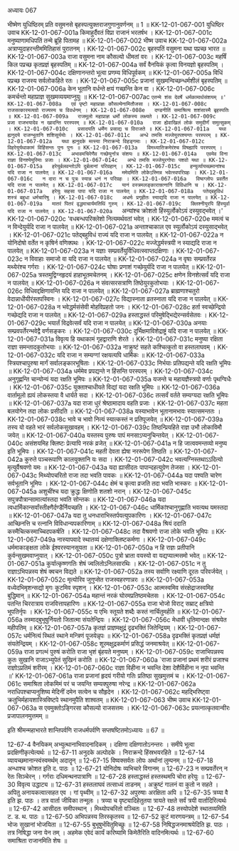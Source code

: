 अध्यायः 067

भीष्मेण युधिष्ठिरम् प्रति वसुमनसे बृहस्पत्युक्तराजगुणानुवर्णनम् ॥ 1 ॥
KK-12-01-067-001	युधिष्ठिर उवाच 
KK-12-01-067-001a	किमाहुर्दैवतं विप्रा राजानं भरतर्षभ ।
KK-12-01-067-001c	मनुष्याणामधिपतिं तन्मे ब्रूहि पितामह ॥
KK-12-01-067-002	भीष्म उवाच 
KK-12-01-067-002a	अत्राप्युदाहरन्तीममितिहासं पुरातनम् ।
KK-12-01-067-002c	बृहस्पतिं वसुमना यथा पप्रच्छ भारत ॥
KK-12-01-067-003a	राजा वसुमना नाम कौसल्यो धीमतां वरः ।
KK-12-01-067-003c	महर्षिं किल पप्रच्छ कृतप्रज्ञं बृहस्पतिम् ॥
KK-12-01-067-004a	सर्वं वैनयिकं कृत्वा विनयज्ञो बृहस्पतिम् ।
KK-12-01-067-004c	दक्षिणानन्तरो भूत्वा प्रणम्य विधिपूर्वकम् ॥
KK-12-01-067-005a	विधिं पप्रच्छ राजस्य सर्वलोकहिते रतः ।
KK-12-01-067-005c	प्रजानां सुखमन्विच्छन्धर्मशीलं बृहस्पतिम् ॥
KK-12-01-067-006a	केन भूतानि वर्धन्ते क्षयं गच्छन्ति केन वा ।
KK-12-01-067-006c	कमर्चन्तो महाप्राज्ञ सुखमव्ययमाप्नुयुः ॥
KK-12-01-067-007ac	`एतन्मे शंस देवर्षे धर्मकामार्थसंशयम् ॥'
KK-12-01-067-008a	एवं पृष्टो महाप्राज्ञः कौसल्येनामितौजसा ।
KK-12-01-067-008c	राजसत्कारमव्यग्रो राज्यस्य च विवर्धनम् ।
KK-12-01-067-008e	दण्डनीतिं समाश्रित्य शशंसास्मै बृहस्पतिः ॥
KK-12-01-067-009a	राजमूलो महाप्राज्ञ धर्मो लोकस्य लक्ष्यते ।
KK-12-01-067-009c	प्रजा राजभयादेव न खादन्ति परस्परम् ॥
KK-12-01-067-010a	राजा ह्येवाखिलं लोकं समुदीर्णं समुत्सुकम् ।
KK-12-01-067-010c	प्रसादयति धर्मेण प्रसाद्य च विराजते ॥
KK-12-01-067-011a	यथा ह्यनुदये राजन्भूतानि शशिसूर्ययोः ।
KK-12-01-067-011c	अन्धे तमसि मज्जेयुरपश्यन्तः परस्परम् ॥
KK-12-01-067-012a	यथा ह्यनुदके मत्स्या निराक्रन्दे विहङ्गमाः ।
KK-12-01-067-012c	विहरेयुर्यथाकामं विहिंसन्तः पुनः पुनः ॥
KK-12-01-067-013a	विमथ्यातिक्रमेरंश्च विषह्यापि परस्परम् ।
KK-12-01-067-013c	अभावमचिरेणैव गच्छेयुर्नात्र संशयः ॥
KK-12-01-067-014a	एवमेव विना राज्ञा विनश्येयुरिमाः प्रजाः ।
KK-12-01-067-014c	अन्धे तमसि मज्जेयुरगोपाः पशवो यथा ॥
KK-12-01-067-015a	हरेयुर्बलवन्तोऽपि दुर्बलानां परिग्रहान् ।
KK-12-01-067-015c	हन्युर्व्यायच्छमानांश्च यदि राजा न पालयेत् ॥
KK-12-01-067-016a	ममेदमिति लोकेऽस्मिन्न भवेत्स्वपरिग्रहः ।
KK-12-01-067-016c	न दारा न च पुत्रः स्यान्न धनं न परिग्रहः ।
KK-12-01-067-016a	विष्वग्लोपः प्रवर्तेत यदि राजा न पालयेत् ॥
KK-12-01-067-017c	यानं वस्त्रमलङ्कारान्रत्नानि विविधानि च ।
KK-12-01-067-017a	हरेयुः सहसा पापा यदि राजा न पालयेत् ॥
KK-12-01-067-018a	पतेद्बहुविधं शस्त्रं बहुधा धर्मचारिषु ।
KK-12-01-067-018c	अधर्मः प्रगृहीतः स्याद्यदि राजा न पालयेत् ॥
KK-12-01-067-019a	मातरं पितरं वृद्धमाचार्यमतिथिं गुरुम् ।
KK-12-01-067-019c	क्लिश्नीयुरपि हिंस्युर्वा यदि राजा न पालयेत् ॥
KK-12-01-067-020a	`अन्यांश्च क्रोशतो हिंस्युर्लोकोऽयं दस्युवद्भवेत् ।'
KK-12-01-067-020c	'वधबन्धपरिक्लेशो नित्यमर्थवतां भवेत् ।
KK-12-01-067-020e	ममत्वं च न विन्देयुर्यदि राजा न पालयेत् ॥
KK-12-01-067-021a	अन्ताश्चाकाल एव स्युर्लोकोऽयं दस्युसाद्भवेत् ।
KK-12-01-067-021c	पतेद्बहुविधं राज्यं यदि राजा न पालयेत् ॥
KK-12-01-067-022a	न योनिदोषो वर्तेत न कृषिर्न वणिक्पथः ।
KK-12-01-067-022c	मज्जेद्धर्मस्त्रयी न स्याद्यदि राजा न पालयेत् ॥
KK-12-01-067-023a	न यज्ञाः सम्प्रवर्तेयुर्विधिवत्स्वाप्तदक्षिणाः ।
KK-12-01-067-023c	न विवाहाः समाजो वा यदि राजा न पालयेत् ॥
KK-12-01-067-024a	न वृषाः सम्प्रवर्तेरन्न मथ्येरंश्च गर्गराः ।
KK-12-01-067-024c	घोषाः प्रणाशं गच्छेयुर्यदि राजा न पालयेत् ॥
KK-12-01-067-025a	त्रस्तमुद्विग्नहृदयं हाहाभूतमचेतनम् ।
KK-12-01-067-025c	क्षणेन विनशेत्सर्वं यदि राजा न पालयेत् ॥
KK-12-01-067-026a	न संवत्सरसत्राणि तिष्ठेयुरकुतोभयाः ।
KK-12-01-067-026c	विधिवद्दक्षिणावन्ति यदि राजा न पालयेत् ॥
KK-12-01-067-027a	ब्राह्मणाश्चतुरो वेदान्नाधीयीरंस्तपस्विनः ।
KK-12-01-067-027c	विद्यास्नाता व्रतस्नाता यदि राजा न पालयेत् ॥
KK-12-01-067-028a	न भवेद्धर्मसंसेवी मोहविप्रहतो जनः ।
KK-12-01-067-028c	हर्ता स्वच्छेन्द्रियो गच्छेद्यदि राजा न पालयेत् ॥
KK-12-01-067-029a	हस्ताद्धस्तं परिमुषेद्भिद्येरन्सर्वसेतवः ।
KK-12-01-067-029c	भयार्तं विद्रवेत्सर्वं यदि राजा न पालयेत् ॥
KK-12-01-067-030a	अनयाः सम्प्रवपर्तेरन्भवेद्वै वर्णसङ्करः ।
KK-12-01-067-030c	दुर्भिक्षमाविशेद्राष्ट्रं यदि राजा न पालयेत् ॥
KK-12-01-067-031a	विवृत्य हि यथाकामं गृहद्वाराणि शेरते ।
KK-12-01-067-031c	मनुष्या रक्षिता राज्ञा समन्तादकुतोभयाः ॥
KK-12-01-067-032a	नाक्रुष्टं सहते कश्चित्कुतो वा हस्तलाघवम् ।
KK-12-01-067-032c	यदि राजा न सम्यग्गां रक्षयत्यपि धार्मिकः ॥
KK-12-01-067-033a	स्त्रियश्चापुरुषा मार्गं सर्वालङ्कारभूषिताः ।
KK-12-01-067-033c	निर्भयाः प्रतिपद्यन्ते यदि रक्षति भूमिपः ॥
KK-12-01-067-034a	धर्ममेव प्रपद्यन्ते न हिंसन्ति परस्परम् ।
KK-12-01-067-034c	अनुगृह्णन्ति चान्योन्यं यदा रक्षति भूमिपः ॥
KK-12-01-067-035a	यजन्ते च महायज्ञैस्त्रयो वर्णाः पृथग्विधैः ।
KK-12-01-067-035c	युक्ताश्चाधीयते विद्यां यदा रक्षति भूमिपः ॥
KK-12-01-067-036a	वार्तामूलो ह्ययं लोकस्तया वै धार्यते सदा ।
KK-12-01-067-036c	तत्सर्वं वर्तते सम्यग्यदा रक्षति भूमिपः ॥
KK-12-01-067-037a	यदा राजा धुरं श्रेष्ठामादाय वहति प्रजाः ।
KK-12-01-067-037c	महता बलयोगेन तदा लोकः प्रसीदति ॥
KK-12-01-067-038a	यस्याभावेन भूतानामभावः स्यात्समन्ततः ।
KK-12-01-067-038c	भावे च भावो नित्यं स्यात्कस्तं न प्रतिपूजयेत् ॥
KK-12-01-067-039a	तस्य यो वहते भारं सर्वलोकसुखावहम् ।
KK-12-01-067-039c	तिष्ठन्प्रियहिते राज्ञ उभौ लोकाविमौ जयेत् ॥
KK-12-01-067-040a	यस्तस्य पुरुषः पापं मनसाऽप्यनुचिन्तयेत् ।
KK-12-01-067-040c	असंशयमिह क्लिष्टः प्रेत्यापि नरकं व्रजेत् ॥
KK-12-01-067-041a	न हि जात्ववमन्तव्यो मनुष्य इति भूमिपः ।
KK-12-01-067-041c	महती देवता ह्येषा नररूपेण तिष्ठति ॥
KK-12-01-067-042a	कुरुते पञ्चरूपाणि कालयुक्तानि यः सदा ।
KK-12-01-067-042c	भवत्यग्निस्तथाऽऽदित्यो मृत्युर्वैश्रवणो यमः ॥
KK-12-01-067-043a	यदा ह्यासीदतः पापान्दहत्युग्रेण तेजसा ।
KK-12-01-067-043c	मिथ्योपचरितो राजा तदा भवति पावकः ॥
KK-12-01-067-044a	यदा पश्यति चारेण सर्वभूतानि भूमिपः ।
KK-12-01-067-044c	क्षेमं च कृत्वा व्रजति तदा भवति भास्करः ॥
KK-12-01-067-045a	अशुचींश्च यदा क्रुद्धः क्षिणोति शतशो नरान् ।
KK-12-01-067-045c	सपुत्रपौत्रान्सामात्यांस्तदा भवति सोन्तकः ॥
KK-12-01-067-046a	यदा त्वधार्मिकान्सर्वांस्तीक्ष्णैर्दण्डैर्नियच्छति ।
KK-12-01-067-046c	धार्मिकांश्चानुगृह्णाति भवत्यथ यमस्तदा ॥
KK-12-01-067-047a	यदा तु धनधाराभिस्तर्पयत्युपकारिणः ।
KK-12-01-067-047c	आच्छिनत्ति च रत्नानि विविधान्यपकारिणाम् ॥
KK-12-01-067-048a	श्रियं ददाति कस्मैचित्कस्माच्चिदपकर्षति ।
KK-12-01-067-048c	तदा वैश्रवणो राजा लोके भवति भूमिपः ॥
KK-12-01-067-049a	नास्यापवादे स्थातव्यं दक्षेणाक्लिष्टकर्मणा ।
KK-12-01-067-049c	धर्ममाकाङ्क्षता लोके ईश्वरस्यानसूयता ॥
KK-12-01-067-050a	न हि राज्ञः प्रतीपानि कुर्वन्सुखमवाप्नुयात् ।
KK-12-01-067-050c	पुत्रो भ्राता वयस्यो वा यद्यप्यात्मसमो भवेत् ॥
KK-12-01-067-051a	कुर्यात्कृष्णगतिः शेषं ज्वलितोऽनिलसारथिः ।
KK-12-01-067-051c	न तु राज्ञाऽभिपन्नस्य शेषं क्वचन विद्यते ॥
KK-12-01-067-052a	तस्य सर्वाणि रक्ष्याणि दूरतः परिवर्जयेत् ।
KK-12-01-067-052c	मृत्योरिव जुगुप्सेत राजस्वहरणान्नरः ॥
KK-12-01-067-053a	वध्येदभिमृशन्सद्यो मृगः कूटमिव स्पृशन् ।
KK-12-01-067-053c	आत्मस्वमिव संरक्षेद्राजस्वमिह बुद्धिमान् ॥
KK-12-01-067-054a	महान्तं नरकं घोरमप्रतिष्ठमचेतसः ।
KK-12-01-067-054c	पतन्ति चिररात्राय राजवित्तापहारिणः ॥
KK-12-01-067-055a	राजा भोजो विराट् सम्राट् क्षत्रियो भूपतिर्नृपः ।
KK-12-01-067-055c	य एभिः स्तूयते शब्दैः कस्तं नार्चितुमर्हति ॥
KK-12-01-067-056a	तस्माद्बुभूषुर्नियतो जितात्मा संयतेन्द्रियः ।
KK-12-01-067-056c	मेधावी धृतिमान्दक्षः संश्रयेत महीपतिम् ॥
KK-12-01-067-057a	कृतज्ञं प्राज्ञमक्षुद्रं दृढभक्तिं जितेन्द्रियम् ।
KK-12-01-067-057c	धर्मनित्यं स्थितं स्थाने मन्त्रिणं पूजयेन्नृपः ॥
KK-12-01-067-058a	दृढभक्तिं कृतप्रज्ञं धर्मज्ञं संयतेन्द्रियम् ।
KK-12-01-067-058c	शूरमक्षुद्रकर्माणं प्रसिद्धं जनमाश्रयेत् ॥
KK-12-01-067-059a	राजा प्रगल्भं पुरुषं करोति राजा भृशं बृंहयते मनुष्यम् ।
KK-12-01-067-059c	राजाभिपन्नस्य कुतः सुखानि राजाऽभ्युपेतं सुखिनं करोति ॥
KK-12-01-067-060a	`राजा प्रजानां प्रथमं शरीरं प्रजाश्च राज्ञोऽप्रतिमं शरीरम् ।
KK-12-01-067-060c	राज्ञा विहीना न भवन्ति देशा देशैर्विहीना न नृपा भवन्ति ॥'
KK-12-01-067-061a	राजा प्रजानां हृदयं गरीयो गतिः प्रतिष्ठा सुखमुत्तमं च ।
KK-12-01-067-061c	समाश्रिता लोकमिमं परं च जयन्ति सम्यक्पुरुषा नरेन्द्र ॥
KK-12-01-067-062a	नराधिपश्चाप्यनुशिष्य मेदिनीं दमेन सत्येन च सौहृदेन ।
KK-12-01-067-062c	महद्भिरिष्ट्वा क्रतुभिर्महायशास्त्रिविष्टपे स्थानमुपैति शाश्वतम् ॥
KK-12-01-067-063	भीष्म उवाच 
KK-12-01-067-063a	स एवमुक्तोऽङ्गिरसा कौसल्यो राजसत्तमः ।
KK-12-01-067-063c	प्रयत्नात्कृतवान्वीरः प्रजापालनमुत्तमम् ॥ 

इति श्रीमन्महाभारते शान्तिपर्वणि राजधर्मपर्वणि सप्तषष्टितमोऽध्यायः ॥ 67 ॥

12-67-4 वैनयिकम् अभ्युत्थानाभिवादनादिकम् । दक्षिणा दक्षिणातोऽनन्तरः । समीपे भूत्वा प्रदक्षिणीकृत्येत्यर्थः ॥ 12-67-11 अनुदके अल्पोदके । निराक्रन्दे हिंस्रभयरहिते ॥ 12-67-14 व्यायच्छमानान्स्वंस्वमर्थम् अदातॄन् ॥ 12-67-15 विष्वक्सर्वतः लोपः अर्थानां लुम्पनम् ॥ 12-67-18 अन्धाश्च क्रोशत इति द. पाठः ॥ 12-67-21 योनिदोषः व्यभिचारे विगानम् ॥ 12-67-23 न सम्प्रवर्तेरन् न रेतः सिञ्चेरन् । गर्गराः दधिमन्थनपात्राणि ॥ 12-67-28 हस्ताद्धस्तं हस्तस्थमपि चोरा हरेयुः ॥ 12-67-30 विवृत्य उद्धाट्य ॥ 12-67-31 हस्तलाघवं तत्साध्यं ताडनम् । अक्रुष्टं गालनं वा कुतो न सहते । अपितु अनायकत्वात्सहत एव । गां पृथ्वीम् ॥ 12-67-32 अपुरुषाः अरक्षिता अपि ॥ 12-67-35 त्रय्या वै इति झ. पाठः । तत्र वार्ता जीविका तन्मूलः । त्रय्या च वृष्ट्यादिहेतुतया त्रायते रक्षते सर्वं त्रयी वार्तादिरित्यर्थः ॥ 12-67-42 आसीदतः समीपस्थान् । मिथ्योपचरितो वञ्चितः ॥ 12-67-48 तस्योपदेशे स्थातव्यमिति ट. ड. थ. पाठः ॥ 12-67-50 अभिपन्नस्य तिरस्कृतस्य ॥ 12-67-52 कूटं मारणयन्त्रम् ॥ 12-67-54 भोजः सुखानां भोजयिता ॥ 12-67-55 बुभूषुर्भवितुमिच्छुः ॥ 12-67-58 निषिद्धजनमाश्रयेदिति झ. पाठः । तत्र निषिद्धा जना येन तम् । अहमेक एवेदं कार्यं करिष्यामि किमेतैरिति वादिनमित्यर्थः ॥ 12-67-60 समाश्रिता राजानमिति शेषः ॥
